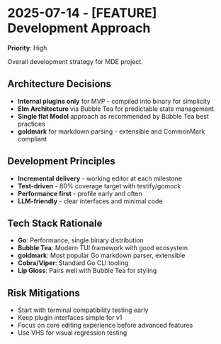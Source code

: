 # 2025-07-14 - [FEATURE] Development Approach
**Priority**: High

Overall development strategy for MDE project.

## Architecture Decisions
- **Internal plugins only** for MVP - compiled into binary for simplicity
- **Elm Architecture** via Bubble Tea for predictable state management  
- **Single flat Model** approach as recommended by Bubble Tea best practices
- **goldmark** for markdown parsing - extensible and CommonMark compliant

## Development Principles
- **Incremental delivery** - working editor at each milestone
- **Test-driven** - 80% coverage target with testify/gomock
- **Performance first** - profile early and often
- **LLM-friendly** - clear interfaces and minimal code

## Tech Stack Rationale
- **Go**: Performance, single binary distribution
- **Bubble Tea**: Modern TUI framework with good ecosystem
- **goldmark**: Most popular Go markdown parser, extensible
- **Cobra/Viper**: Standard Go CLI tooling
- **Lip Gloss**: Pairs well with Bubble Tea for styling

## Risk Mitigations
- Start with terminal compatibility testing early
- Keep plugin interfaces simple for v1
- Focus on core editing experience before advanced features
- Use VHS for visual regression testing